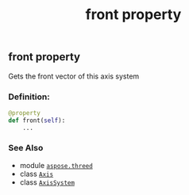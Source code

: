 ﻿---
title: front property
second_title: Aspose.3D for Python via .NET API References
description: 
type: docs
weight: 60
url: /python-net/aspose.threed/axissystem/front/
is_root: false
---

## front property


Gets the front vector of this axis system
### Definition:
```python
@property
def front(self):
    ...
```

### See Also
* module [`aspose.threed`](../../)
* class [`Axis`](/3d/python-net/aspose.threed/axis)
* class [`AxisSystem`](/3d/python-net/aspose.threed/axissystem)
